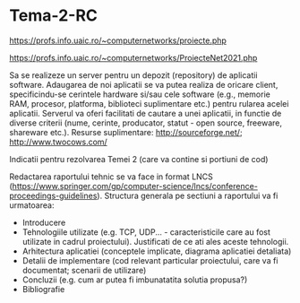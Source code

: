# Tema-2-RC

https://profs.info.uaic.ro/~computernetworks/proiecte.php

https://profs.info.uaic.ro/~computernetworks/ProiecteNet2021.php

Sa se realizeze un server pentru un depozit (repository) de aplicatii software. Adaugarea de noi aplicatii se va putea realiza de oricare client, specificindu-se cerintele hardware si/sau cele software (e.g., memorie RAM, procesor, platforma, biblioteci suplimentare etc.) pentru rularea acelei aplicatii. Serverul va oferi facilitati de cautare a unei aplicatii, in functie de diverse criterii (nume, cerinte, producator, statut - open source, freeware, shareware etc.).
Resurse suplimentare: http://sourceforge.net/; http://www.twocows.com/


Indicatii pentru rezolvarea Temei 2 (care va contine si portiuni de cod)

Redactarea raportului tehnic se va face in format LNCS (https://www.springer.com/gp/computer-science/lncs/conference-proceedings-guidelines). Structura generala pe sectiuni a raportului va fi urmatoarea:

- Introducere
- Tehnologiile utilizate (e.g. TCP, UDP... - caracteristicile care au fost utilizate in cadrul proiectului). Justificati de ce ati ales aceste tehnologii.
- Arhitectura aplicatiei (conceptele implicate, diagrama aplicatiei detaliata)
- Detalii de implementare (cod relevant particular proiectului, care va fi documentat; scenarii de utilizare)
- Concluzii (e.g. cum ar putea fi imbunatatita solutia propusa?)
- Bibliografie

